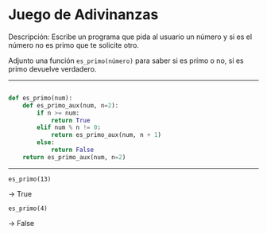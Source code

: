 # Juego de Adivinanzas

Descripción: Escribe un programa que pida al usuario un número y si es el número no es primo que te solicite otro.

Adjunto una función `es_primo(número)` para saber si es primo o no, si es primo devuelve verdadero.

---
```python

def es_primo(num):
    def es_primo_aux(num, n=2):
        if n >= num:
            return True
        elif num % n != 0:
            return es_primo_aux(num, n + 1)
        else:
            return False
    return es_primo_aux(num, n=2)
```
---
`es_primo(13)`

-> True

`es_primo(4)`

-> False
